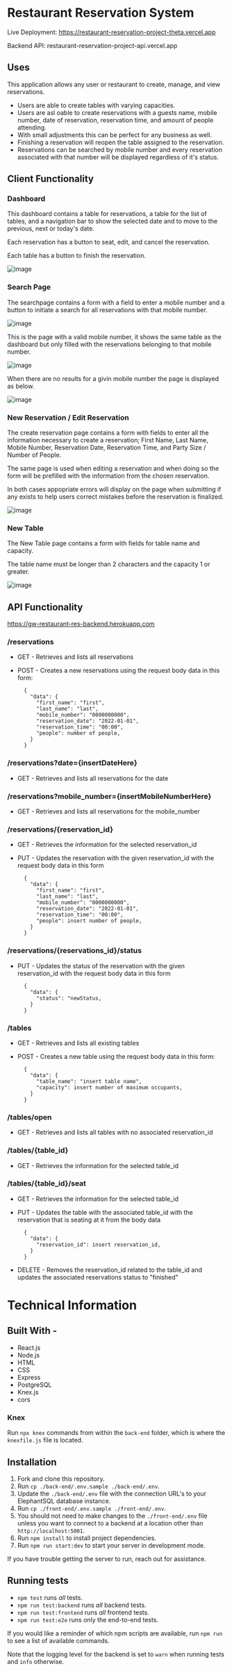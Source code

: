 # Restaurant Reservation System

Live Deployment: https://restaurant-reservation-project-theta.vercel.app

Backend API: restaurant-reservation-project-api.vercel.app

## Uses

This application allows any user or restaurant to create, manage, and view reservations.

- Users are able to create tables with varying capacities.
- Users are asl oable to create reservations with a guests name, mobile number, date of reservation, reservation time, and amount of people attending.
- With small adjustments this can be perfect for any business as well.
- Finishing a reservation will reopen the table assigned to the reservation.
- Reservations can be searched by mobile number and every reservation associated with that number will be displayed regardless of it's status.

## Client Functionality

### Dashboard

This dashboard contains a table for reservations, a table for the list of tables, and a navigation bar to show the selected date and to move to the previous, next or today's date.

Each reservation has a button to seat, edit, and cancel the reservation.

Each table has a button to finish the reservation.

![image](https://github.com/GabrielWootenDev/restaurant-reservation-project/blob/0b53d3e7eb29083bd855b8b86b9f238dfedf5475/ReadMe-screenshots/Dashboard.png)

### Search Page

The searchpage contains a form with a field to enter a mobile number and a button to initiate a search for all reservations with that mobile number.

![image](https://github.com/GabrielWootenDev/restaurant-reservation-project/blob/6dfd50b0c0e2cd3766d3b4e2a0d85ea538872905/ReadMe-screenshots/search-page.png)

This is the page with a valid mobile number, it shows the same table as the dashboard but only filled with the reservations belonging to that mobile number.

![image](https://github.com/GabrielWootenDev/restaurant-reservation-project/blob/6dfd50b0c0e2cd3766d3b4e2a0d85ea538872905/ReadMe-screenshots/search-page-results.png)

When there are no results for a givin mobile number the page is displayed as below.

![image](https://github.com/GabrielWootenDev/restaurant-reservation-project/blob/6dfd50b0c0e2cd3766d3b4e2a0d85ea538872905/ReadMe-screenshots/search-no-results.png)

### New Reservation / Edit Reservation

The create reservation page contains a form with fields to enter all the information necessary to create a reservation; First Name, Last Name, Mobile Number, Reservation Date, Reservation Time, and Party Size / Number of People.

The same page is used when editing a reservation and when doing so the form will be prefilled with the information from the chosen reservation.

In both cases appopriate errors will display on the page
when submitting if any exists to help users correct mistakes before the reservation is finalized.

![image](https://github.com/GabrielWootenDev/restaurant-reservation-project/blob/e59f2a1a5a467b77587b39795bd6040ab9309c0e/ReadMe-screenshots/create-edit-reservation.png)

### New Table

The New Table page contains a form with fields for table name and capacity.

The table name must be longer than 2 characters and the capacity 1 or greater.

![image](https://github.com/GabrielWootenDev/restaurant-reservation-project/blob/8c3705cfecc98a222ded5a91b507ce6c396af8c3/ReadMe-screenshots/new-table.png)

## API Functionality

https://gw-restaurant-res-backend.herokuapp.com

### /reservations

- GET - Retrieves and lists all reservations
- POST - Creates a new reservations using the request body data in this form:

        {
          "data": {
            "first_name": "first",
            "last_name": "last",
            "mobile_number": "0000000000",
            "reservation_date": "2022-01-01",
            "reservation_time": "00:00",
            "people": number of people,
          }
        }

### /reservations?date={insertDateHere}

- GET - Retrieves and lists all reservations for the date

### /reservations?mobile_number={insertMobileNumberHere}

- GET - Retrieves and lists all reservations for the mobile_number

### /reservations/{reservation_id}

- GET - Retrieves the information for the selected reservation_id

- PUT - Updates the reservation with the given reservation_id with the request body data in this form

        {
          "data": {
            "first_name": "first",
            "last_name": "last",
            "mobile_number": "0000000000",
            "reservation_date": "2022-01-01",
            "reservation_time": "00:00",
            "people": insert number of people,
          }
        }

### /reservations/{reservations_id}/status

- PUT - Updates the status of the reservation with the given reservation_id with the request body data in this form

        {
          "data": {
            "status": "newStatus,
          }
        }

### /tables

- GET - Retrieves and lists all existing tables

- POST - Creates a new table using the request body data in this form:

        {
          "data": {
            "table_name": "insert table name",
            "capacity": insert number of maximum occupants,
          }
        }

### /tables/open

- GET - Retrieves and lists all tables with no associated reservation_id

### /tables/{table_id}

- GET - Retrieves the information for the selected table_id

### /tables/{table_id}/seat

- GET - Retrieves the information for the selected table_id

- PUT - Updates the table with the associated table_id with the reservation that is seating at it from the body data

        {
          "data": {
            "reservation_id": insert reservation_id,
          }
        }

- DELETE - Removes the reservation_id related to the table_id and updates the associated reservations status to "finished"

# Technical Information

## Built With -

- React.js
- Node.js
- HTML
- CSS
- Express
- PostgreSQL
- Knex.js
- cors

### Knex

Run `npx knex` commands from within the `back-end` folder, which is where the `knexfile.js` file is located.

## Installation

1. Fork and clone this repository.
1. Run `cp ./back-end/.env.sample ./back-end/.env`.
1. Update the `./back-end/.env` file with the connection URL's to your ElephantSQL database instance.
1. Run `cp ./front-end/.env.sample ./front-end/.env`.
1. You should not need to make changes to the `./front-end/.env` file unless you want to connect to a backend at a location other than `http://localhost:5001`.
1. Run `npm install` to install project dependencies.
1. Run `npm run start:dev` to start your server in development mode.

If you have trouble getting the server to run, reach out for assistance.

## Running tests

- `npm test` runs _all_ tests.
- `npm run test:backend` runs _all_ backend tests.
- `npm run test:frontend` runs _all_ frontend tests.
- `npm run test:e2e` runs only the end-to-end tests.

If you would like a reminder of which npm scripts are available, run `npm run` to see a list of available commands.

Note that the logging level for the backend is set to `warn` when running tests and `info` otherwise.
